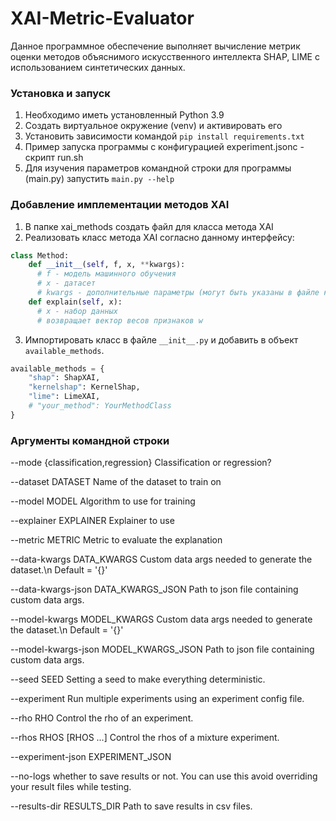 # XAI-Metric-Evaluator

Данное программное обеспечение выполняет вычисление метрик оценки методов объяснимого искусственного интеллекта SHAP, LIME с использованием синтетических данных.

### Установка и запуск
1. Необходимо иметь установленный Python 3.9
2. Создать виртуальное окружение (venv) и активировать его
3. Установить зависимости командой `pip install requirements.txt`
4. Пример запуска программы с конфигурацией experiment.jsonc - скрипт run.sh
5. Для изучения параметров командной строки для программы (main.py) запустить `main.py --help`

### Добавление имплементации методов XAI
1. В папке xai_methods создать файл для класса метода XAI
2. Реализовать класс метода XAI согласно данному интерфейсу:
``` Python
class Method:
    def __init__(self, f, x, **kwargs):
      # f - модель машинного обучения
      # x - датасет
      # kwargs - дополнительные параметры (могут быть указаны в файле конфигурации)
    def explain(self, x):
      # x - набор данных
      # возвращает вектор весов признаков w
```
3. Импортировать класс в файле `__init__.py` и добавить в объект `available_methods`.
``` Python
available_methods = {
    "shap": ShapXAI,
    "kernelshap": KernelShap,
    "lime": LimeXAI,
    # "your_method": YourMethodClass
}
```

### Аргументы командной строки

  --mode {classification,regression}
                        Classification or regression?
                        
  --dataset DATASET     Name of the dataset to train on
  
  --model MODEL         Algorithm to use for training
  
  --explainer EXPLAINER
                        Explainer to use
                        
  --metric METRIC       Metric to evaluate the explanation
  
  --data-kwargs DATA_KWARGS
                        Custom data args needed to generate the dataset.\n Default = '{}'
                        
  --data-kwargs-json DATA_KWARGS_JSON
                        Path to json file containing custom data args.
                        
  --model-kwargs MODEL_KWARGS
                        Custom data args needed to generate the dataset.\n Default = '{}'
                        
  --model-kwargs-json MODEL_KWARGS_JSON
                        Path to json file containing custom data args.
                        
  --seed SEED           Setting a seed to make everything deterministic.
  
  --experiment          Run multiple experiments using an experiment config file.
  
  --rho RHO             Control the rho of an experiment.
  
  --rhos RHOS [RHOS ...]
                        Control the rhos of a mixture experiment.
                        
  --experiment-json EXPERIMENT_JSON
  
  --no-logs             whether to save results or not. You can use this avoid overriding your result files while testing.
  
  --results-dir RESULTS_DIR
                        Path to save results in csv files.
